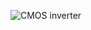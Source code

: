 ![CMOS inverter ](https://user-images.githubusercontent.com/88897081/141608662-5fc5d03e-c731-4365-9208-f37f931d6dd8.png)
